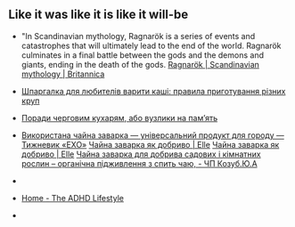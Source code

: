 ## Like it was like it is like it will-be 

- "In Scandinavian mythology, Ragnarök is a series of events and catastrophes that will ultimately lead to the end of the world. Ragnarök culminates in a final battle between the gods and the demons and giants, ending in the death of the gods.	[Ragnarök | Scandinavian mythology | Britannica](https://www.britannica.com/event/Ragnarok)  
- [Шпаргалка для любителів варити каші: правила приготування різних круп](https://otozh.com.ua/2020/01/11/shpargalka-dlya-lyubiteliv-variti-kashi-pravila-prigotuvannya-riznix-krup/) 
- [Поради черговим кухарям, або вузлики на пам’ять](https://tourlib.net/books_ukr/filipov9-8.htm) 
- [Використана чайна заварка — універсальний продукт для городу — Тижневик «ЕХО»](https://exo.in.ua/porada/1746)  [Чайна заварка як добриво | Elle](https://elle.pp.ua/chajna-zavarka-yak-dobrivo/)  [Чайна заварка як добриво | Elle](https://elle.pp.ua/chajna-zavarka-yak-dobrivo/)  [Чайна заварка для добрива садових і кімнатних рослин – органічна підживлення з спить чаю, - ЧП Козуб.Ю.А](https://geovys.cz/chajna-zavarka-dlja-dobriva-sadovih-i-kimnatnih/)  
- 

- [Home - The ADHD Lifestyle](https://theadhdlifestyle.com/) 
- 
